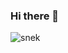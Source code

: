 ### Hi there 👋
![snek](https://github.com/Vortigern-The-Grey/Vortigern-The-Grey/blob/output/dist/github-contribution-grid-snake.svg)
<!--
**Vortigern-The-Grey/Vortigern-The-Grey** is a ✨ _special_ ✨ repository because its `README.md` (this file) appears on your GitHub profile.

Here are some ideas to get you started:

- 🔭 I’m currently working on ...
- 🌱 I’m currently learning ...
- 👯 I’m looking to collaborate on ...
- 🤔 I’m looking for help with ...
- 💬 Ask me about ...
- 📫 How to reach me: ...
- 😄 Pronouns: ...
- ⚡ Fun fact: ...
-->
